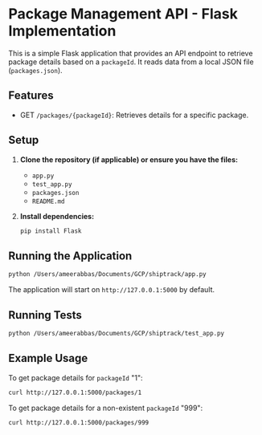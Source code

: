 # Package Management API - Flask Implementation

This is a simple Flask application that provides an API endpoint to retrieve package details based on a `packageId`. It reads data from a local JSON file (`packages.json`).

## Features

*   GET `/packages/{packageId}`: Retrieves details for a specific package.

## Setup

1.  **Clone the repository (if applicable) or ensure you have the files:**
    *   `app.py`
    *   `test_app.py`
    *   `packages.json`
    *   `README.md`

2.  **Install dependencies:**
    ```bash
    pip install Flask
    ```

## Running the Application

```bash
python /Users/ameerabbas/Documents/GCP/shiptrack/app.py
```
The application will start on `http://127.0.0.1:5000` by default.

## Running Tests

```bash
python /Users/ameerabbas/Documents/GCP/shiptrack/test_app.py
```

## Example Usage

To get package details for `packageId` "1":
```bash
curl http://127.0.0.1:5000/packages/1
```

To get package details for a non-existent `packageId` "999":
```bash
curl http://127.0.0.1:5000/packages/999
```
